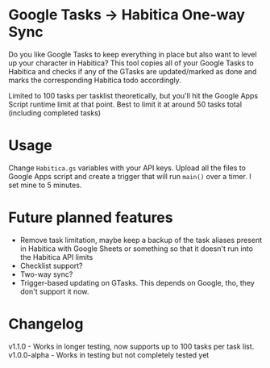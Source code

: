 # Google Tasks -> Habitica One-way Sync

Do you like Google Tasks to keep everything in place but also want to level up your character in Habitica? This tool copies all of your Google Tasks to Habitica and checks if any of the GTasks are updated/marked as done and marks the corresponding Habitica todo accordingly.

Limited to 100 tasks per tasklist theoretically, but you'll hit the Google Apps Script runtime limit at that point. Best to limit it at around 50 tasks total (including completed tasks)

# Usage

Change `Habitica.gs` variables with your API keys. Upload all the files to Google Apps script and create a trigger that will run `main()` over a timer. I set mine to 5 minutes.

# Future planned features

* Remove task limitation, maybe keep a backup of the task aliases present in Habitica with Google Sheets or something so that it doesn't run into the Habitica API limits
* Checklist support?
* Two-way sync?
* Trigger-based updating on GTasks. This depends on Google, tho, they don't support it now.

# Changelog
  
v1.1.0 - Works in longer testing, now supports up to 100 tasks per task list.  
v1.0.0-alpha - Works in testing but not completely tested yet
